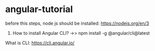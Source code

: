 # angular-tutorial

before this steps, node js should be installed: https://nodejs.org/en/3

1. How to install Angular CLI?  ->> npm install -g @angular/cli@latest
   
What is CLI: https://cli.angular.io/



